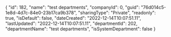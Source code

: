 {
  "id": 182,
  "name": "test departments",
  "companyId": 0,
  "guid": "76d014c5-1e8d-4d7c-84e0-23b17ca9b378",
  "sharingType": "Private",
  "readonly": true,
  "isDefault": false,
  "dateCreated": "2022-12-14T10:07:51.11",
  "lastUpdated": "2022-12-14T10:07:51.11",
  "departmentId": 202,
  "departmentName": "test departments",
  "isSystemDepartment": false
}